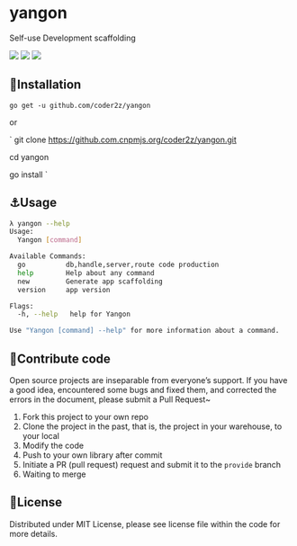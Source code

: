 # yangon

Self-use Development scaffolding

![](https://img.shields.io/badge/windowns10-Development-d0d1d4)
![](https://img.shields.io/badge/golang-1.16-blue)
![](https://img.shields.io/badge/version-1.0.1-r)

## :rocket:Installation

`
go get -u github.com/coder2z/yangon
`

or

`
git clone https://github.com.cnpmjs.org/coder2z/yangon.git

cd yangon

go install
`

## :anchor:Usage

```bash
λ yangon --help
Usage:
  Yangon [command]

Available Commands:
  go          db,handle,server,route code production
  help        Help about any command
  new         Generate app scaffolding
  version     app version

Flags:
  -h, --help   help for Yangon

Use "Yangon [command] --help" for more information about a command.
```

## :tada:Contribute code

Open source projects are inseparable from everyone’s support. If you have a good idea, encountered some bugs and fixed
them, and corrected the errors in the document, please submit a Pull Request~

1. Fork this project to your own repo
2. Clone the project in the past, that is, the project in your warehouse, to your local
3. Modify the code
4. Push to your own library after commit
5. Initiate a PR (pull request) request and submit it to the `provide` branch
6. Waiting to merge

## :closed_book:License

Distributed under MIT License, please see license file within the code for more details.